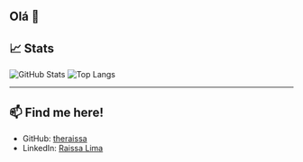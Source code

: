 ## Olá 👋

## 📈 Stats

![GitHub Stats](https://github-readme-stats.vercel.app/api?username=theraissa&show_icons=true&theme=radical&count_private=true)
![Top Langs](https://github-readme-stats.vercel.app/api/top-langs/?username=theraissad&layout=compact&theme=radical)

---

## 📫 Find me here!

- GitHub: [theraissa](https://github.com/theraissa)
- LinkedIn: [Raissa Lima](www.linkedin.com/in/raissa-maciel-lima)

